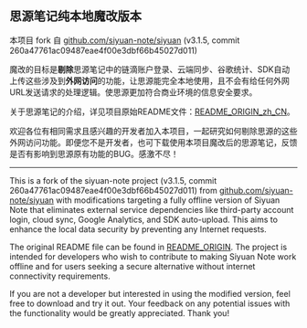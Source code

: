 ## 思源笔记纯本地魔改版本

本项目 fork 自 [github.com/siyuan-note/siyuan](https://github.com/siyuan-note/siyuan) (v3.1.5, commit 260a47761ac09487eae4f00e3dbf66b45027d011)

魔改的目标是**剔除**思源笔记中的链滴账户登录、云端同步、谷歌统计、SDK自动上传这些涉及到**外网访问**的功能，让思源能完全本地使用，且不会有给任何外网URL发送请求的处理逻辑。使思源更加符合商业环境的信息安全要求。

关于思源笔记的介绍，详见项目原始README文件：[README_ORIGIN_zh_CN](./README_ORIGIN_zh_CN.md)。

欢迎各位有相同需求且感兴趣的开发者加入本项目，一起研究如何剔除思源的这些外网访问功能。即便您不是开发者，也可下载使用本项目魔改后的思源笔记，反馈是否有影响到思源原有功能的BUG。感激不尽！

----

This is a fork of the siyuan-note project (v3.1.5, commit 260a47761ac09487eae4f00e3dbf66b45027d011) from [github.com/siyuan-note/siyuan](https://github.com/siyuan-note/siyuan) with modifications targeting a fully offline version of Siyuan Note that eliminates external service dependencies like third-party account login, cloud sync, Google Analytics, and SDK auto-upload. This aims to enhance the local data security by preventing any Internet requests.

The original README file can be found in [README_ORIGIN](./README_ORIGIN.md). The project is intended for developers who wish to contribute to making Siyuan Note work offline and for users seeking a secure alternative without internet connectivity requirements.

If you are not a developer but interested in using the modified version, feel free to download and try it out. Your feedback on any potential issues with the functionality would be greatly appreciated. Thank you!
